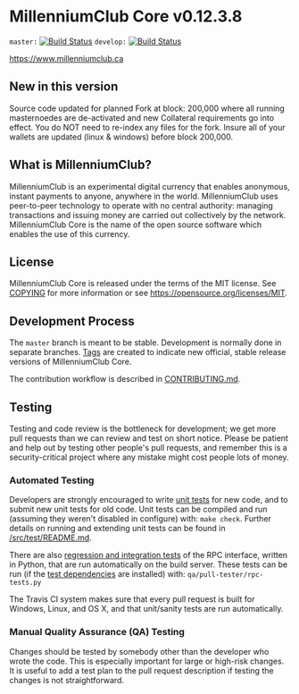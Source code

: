 MillenniumClub Core v0.12.3.8
===============================

`master:` [![Build Status](https://travis-ci.org/millenniumclubpay/millenniumclub.svg?branch=master)](https://travis-ci.org/millenniumclubpay/millenniumclub) `develop:` [![Build Status](https://travis-ci.org/millenniumclubpay/millenniumclub.svg?branch=develop)](https://travis-ci.org/millenniumclubpay/millenniumclub/branches)

https://www.millenniumclub.ca

New in this version
----------------

Source code updated for planned Fork at block: 200,000 where all running masternoedes are de-activated and new Collateral requirements go into effect. You do NOT need to re-index any files for the fork. Insure all of your wallets are updated (linux & windows) before block 200,000.

What is MillenniumClub?
----------------

MillenniumClub is an experimental digital currency that enables anonymous, instant
payments to anyone, anywhere in the world. MillenniumClub uses peer-to-peer technology
to operate with no central authority: managing transactions and issuing money
are carried out collectively by the network. MillenniumClub Core is the name of the open
source software which enables the use of this currency.

License
-------

MillenniumClub Core is released under the terms of the MIT license. See [COPYING](COPYING) for more
information or see https://opensource.org/licenses/MIT.

Development Process
-------------------

The `master` branch is meant to be stable. Development is normally done in separate branches.
[Tags](https://github.com/millenniumclub/MillenniumClubCoin) are created to indicate new official,
stable release versions of MillenniumClub Core.

The contribution workflow is described in [CONTRIBUTING.md](CONTRIBUTING.md).

Testing
-------

Testing and code review is the bottleneck for development; we get more pull
requests than we can review and test on short notice. Please be patient and help out by testing
other people's pull requests, and remember this is a security-critical project where any mistake might cost people
lots of money.

### Automated Testing

Developers are strongly encouraged to write [unit tests](src/test/README.md) for new code, and to
submit new unit tests for old code. Unit tests can be compiled and run
(assuming they weren't disabled in configure) with: `make check`. Further details on running
and extending unit tests can be found in [/src/test/README.md](/src/test/README.md).

There are also [regression and integration tests](/qa) of the RPC interface, written
in Python, that are run automatically on the build server.
These tests can be run (if the [test dependencies](/qa) are installed) with: `qa/pull-tester/rpc-tests.py`

The Travis CI system makes sure that every pull request is built for Windows, Linux, and OS X, and that unit/sanity tests are run automatically.

### Manual Quality Assurance (QA) Testing

Changes should be tested by somebody other than the developer who wrote the
code. This is especially important for large or high-risk changes. It is useful
to add a test plan to the pull request description if testing the changes is
not straightforward.
